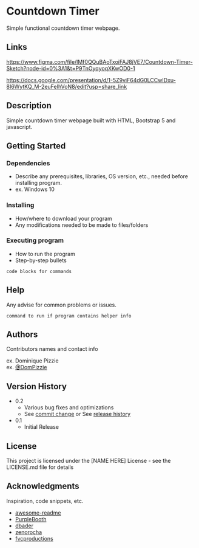 # Countdown Timer

Simple functional countdown timer webpage.

## Links

https://www.figma.com/file/lMf0QQuBAoTxoiFAJ8jVE7/Countdown-Timer-Sketch?node-id=0%3A1&t=P9TnOyqyoqXKwOD0-1

https://docs.google.com/presentation/d/1-5Z9viF64dG0LCCwIDxu-8I6WytKQ_M-2euFeIhVoN8/edit?usp=share_link

## Description

Simple countdown timer webpage built with  HTML, Bootstrap 5 and javascript. 
## Getting Started

### Dependencies

* Describe any prerequisites, libraries, OS version, etc., needed before installing program.
* ex. Windows 10

### Installing

* How/where to download your program
* Any modifications needed to be made to files/folders

### Executing program

* How to run the program
* Step-by-step bullets
```
code blocks for commands
```

## Help

Any advise for common problems or issues.
```
command to run if program contains helper info
```

## Authors

Contributors names and contact info

ex. Dominique Pizzie  
ex. [@DomPizzie](https://twitter.com/dompizzie)

## Version History

* 0.2
    * Various bug fixes and optimizations
    * See [commit change]() or See [release history]()
* 0.1
    * Initial Release

## License

This project is licensed under the [NAME HERE] License - see the LICENSE.md file for details

## Acknowledgments

Inspiration, code snippets, etc.
* [awesome-readme](https://github.com/matiassingers/awesome-readme)
* [PurpleBooth](https://gist.github.com/PurpleBooth/109311bb0361f32d87a2)
* [dbader](https://github.com/dbader/readme-template)
* [zenorocha](https://gist.github.com/zenorocha/4526327)
* [fvcproductions](https://gist.github.com/fvcproductions/1bfc2d4aecb01a834b46)
